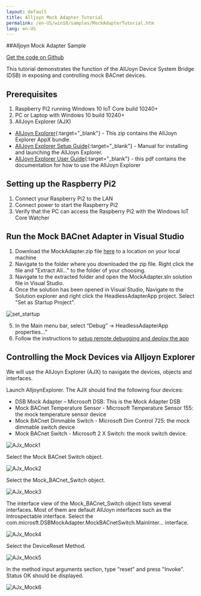 ```yaml
---
layout: default
title: Alljoyn Mock Adapter Tutorial
permalink: /en-US/win10/samples/MockAdapterTutorial.htm
lang: en-US
---
```


##Alljoyn Mock Adapter Sample

[Get the code on Github](https://github.com/ms-iot/samples/blob/develop/AllJoyn/AlljoynMockAdapter/MockAdapter.zip?raw=true)

This tutorial demonstrates the function of the AllJoyn Device System Bridge (DSB) in exposing and controlling mock BACnet devices.

## Prerequisites

1. Raspberry Pi2 running Windows 10 IoT Core build 10240+
2. PC or Laptop with Windows 10 build 10240+
3. AllJoyn Explorer (AJX)

  * [AllJoyn Explorer](https://github.com/ms-iot/samples/blob/develop/AllJoyn/AllJoynExplorer/AllJoynExplorer_1.0.1.9.zip?raw=true){:target="_blank"} - This zip contains the AllJoyn Explorer AppX bundle.
  * [AllJoyn Explorer Setup Guide](https://github.com/ms-iot/samples/blob/develop/AllJoyn/AllJoynExplorer/AllJoyn_Explorer_Setup_Guide_v1.0.pdf?raw=true){:target="_blank"} - Manual for installing and launching the AllJoyn Explorer.
  * [AllJoyn Explorer User Guide](https://github.com/ms-iot/samples/blob/develop/AllJoyn/AllJoynExplorer/AllJoyn_Explorer_User_Guide_v1.0.pdf?raw=true){:target="_blank"} - this pdf contains the documentation for how to use the AllJoyn Explorer

## Setting up the Raspberry Pi2

1. Connect your Raspberry Pi2 to the LAN
2. Connect power to start the Raspberry Pi2
3. Verify that the PC can access the Raspberry Pi2 with the Windows IoT Core Watcher

## Run the Mock BACnet Adapter in Visual Studio

1. Download the MockAdapter.zip file [here](https://github.com/ms-iot/samples/blob/develop/AllJoyn/AlljoynMockAdapter/MockAdapter.zip?raw=true) to a location on your local machine
2. Navigate to the folder where you downloaded the zip file. Right click the file and "Extract All..." to the folder of your choosing.
3. Navigate to the extracted folder and open the MockAdapter.sln solution file in Visual Studio.
4. Once the solution has been opened in Visual Studio, Navigate to the Solution explorer and right click the HeadlessAdapterApp project. Select "Set as Startup Project".

![set_startup]({{site.baseurl}}/images/MockAdapter/mockadapter_vs.png)

5. 	In the Main menu bar, select “Debug” -> HeadlessAdapterApp properties…”
6.	Follow the instructions to [setup remote debugging and deploy the app]({{site.baseurl}}/{{page.lang}}/win10/AppDeployment.htm#cpp)

## Controlling the Mock Devices via Alljoyn Explorer

We will use the AllJoyn Explorer (AJX) to navigate the devices, objects and interfaces.

Launch AlljoynExplorer. The AJX should find the following four devices:

* DSB Mock Adapter – Microsoft DSB: This is the Mock Adapter DSB
* Mock BACnet Temperature Sensor - Microsoft Temperature Sensor 155: the mock temperature sensor device
* Mock BACnet Dimmable Switch - Microsoft Dim Control 725: the mock dimmable switch device
* Mock BACnet Switch - Microsoft 2 X Switch: the mock switch device.

![AJx_Mock1]({{site.baseurl}}/images/MockAdapter/mock_ajx1.png)

Select the Mock BACnet Switch object.

![AJx_Mock2]({{site.baseurl}}/images/MockAdapter/mock_ajx2.png)

Select the Mock_BACnet_Switch object.

![AJx_Mock3]({{site.baseurl}}/images/MockAdapter/mock_ajx3.png)

  The interface view of the Mock_BACnet_Switch object lists several interfaces. Most of them are default AllJoyn interfaces such as the Introspectable interface. Select the com.microsft.DSBMockAdapter.MockBACnetSwitch.MainInter... interface.

![AJx_Mock4]({{site.baseurl}}/images/MockAdapter/mock_ajx4.png)

Select the DeviceReset Method.

![AJx_Mock5]({{site.baseurl}}/images/MockAdapter/mock_ajx5.png)

 In the method input arguments section, type "reset" and press "Invoke". Status OK should be displayed.

![AJx_Mock6]({{site.baseurl}}/images/MockAdapter/mock_ajx6.png)
